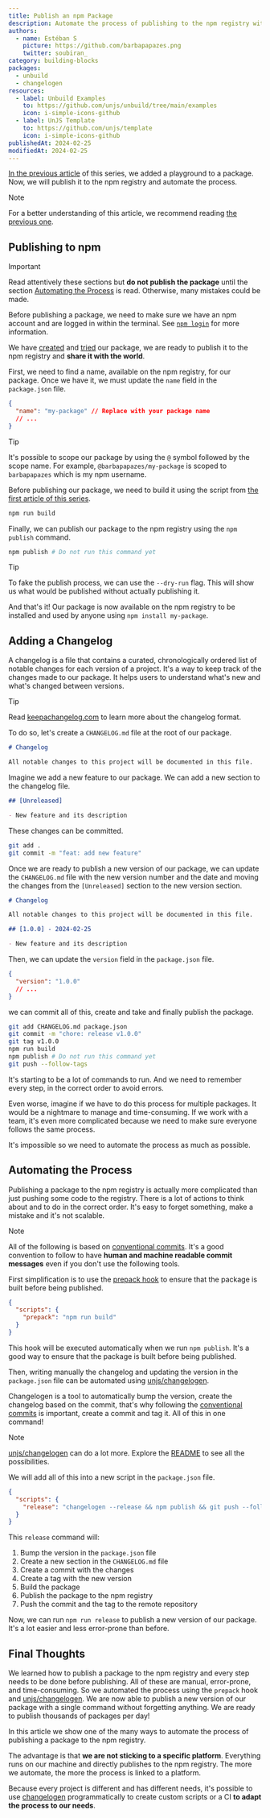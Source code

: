 ```yaml
---
title: Publish an npm Package
description: Automate the process of publishing to the npm registry with changelogen.
authors:
  - name: Estéban S
    picture: https://github.com/barbapapazes.png
    twitter: soubiran_
category: building-blocks
packages:
  - unbuild
  - changelogen
resources:
  - label: Unbuild Examples
    to: https://github.com/unjs/unbuild/tree/main/examples
    icon: i-simple-icons-github
  - label: UnJS Template
    to: https://github.com/unjs/template
    icon: i-simple-icons-github
publishedAt: 2024-02-25
modifiedAt: 2024-02-25
---
```


[In the previous article](https://unjs.io/learn/articles/2024-02-18-add-a-playground-to-a-npm-package) of this series, we added a playground to a package. Now, we will publish it to the npm registry and automate the process.

> [!NOTE]
> For a better understanding of this article, we recommend reading [the previous one](https://unjs.io/learn/articles/2024-02-18-add-a-playground-to-a-npm-package).

## Publishing to npm

> [!IMPORTANT]
> Read attentively these sections but **do not publish the package** until the section [Automating the Process](#automating-the-process) is read. Otherwise, many mistakes could be made.

Before publishing a package, we need to make sure we have an npm account and are logged in within the terminal. See [`npm login`](https://docs.npmjs.com/cli/v10/commands/npm-login) for more information.

We have [created](https://unjs.io/learn/articles/2024-02-17-create-a-npm-package) and [tried](https://unjs.io/learn/articles/2024-02-18-add-a-playground-to-a-npm-package) our package, we are ready to publish it to the npm registry and **share it with the world**.

First, we need to find a name, available on the npm registry, for our package. Once we have it, we must update the `name` field in the `package.json` file.

```json
{
  "name": "my-package" // Replace with your package name
  // ...
}
```

> [!TIP]
> It's possible to scope our package by using the `@` symbol followed by the scope name. For example, `@barbapapazes/my-package` is scoped to `barbapapazes` which is my npm username.

Before publishing our package, we need to build it using the script from [the first article of this series](https://unjs.io/learn/articles/2024-02-17-create-a-npm-package).

```sh
npm run build
```

Finally, we can publish our package to the npm registry using the `npm publish` command.

```sh
npm publish # Do not run this command yet
```

> [!TIP]
> To fake the publish process, we can use the `--dry-run` flag. This will show us what would be published without actually publishing it.

And that's it! Our package is now available on the npm registry to be installed and used by anyone using `npm install my-package`.

## Adding a Changelog

A changelog is a file that contains a curated, chronologically ordered list of notable changes for each version of a project. It's a way to keep track of the changes made to our package. It helps users to understand what's new and what's changed between versions.

> [!TIP]
> Read [keepachangelog.com](https://keepachangelog.com/en/1.1.0/) to learn more about the changelog format.

To do so, let's create a `CHANGELOG.md` file at the root of our package.

```md
# Changelog

All notable changes to this project will be documented in this file.
```

Imagine we add a new feature to our package. We can add a new section to the changelog file.

```md
## [Unreleased]

- New feature and its description
```

These changes can be committed.

```sh
git add .
git commit -m "feat: add new feature"
```

Once we are ready to publish a new version of our package, we can update the `CHANGELOG.md` file with the new version number and the date and moving the changes from the `[Unreleased]` section to the new version section.

```md
# Changelog

All notable changes to this project will be documented in this file.

## [1.0.0] - 2024-02-25

- New feature and its description
```

Then, we can update the `version` field in the `package.json` file.

```json
{
  "version": "1.0.0"
  // ...
}
```

we can commit all of this, create and take and finally publish the package.

```sh
git add CHANGELOG.md package.json
git commit -m "chore: release v1.0.0"
git tag v1.0.0
npm run build
npm publish # Do not run this command yet
git push --follow-tags
```

It's starting to be a lot of commands to run. And we need to remember every step, in the correct order to avoid errors.

Even worse, imagine if we have to do this process for multiple packages. It would be a nightmare to manage and time-consuming. If we work with a team, it's even more complicated because we need to make sure everyone follows the same process.

It's impossible so we need to automate the process as much as possible.

## Automating the Process

Publishing a package to the npm registry is actually more complicated than just pushing some code to the registry. There is a lot of actions to think about and to do in the correct order. It's easy to forget something, make a mistake and it's not scalable.

> [!NOTE]
> All of the following is based on [conventional commits](https://www.conventionalcommits.org/en/v1.0.0/). It's a good convention to follow to have **human and machine readable commit messages** even if you don't use the following tools.

First simplification is to use the [prepack hook](https://docs.npmjs.com/cli/v10/using-npm/scripts#life-cycle-scripts) to ensure that the package is built before being published.

```json
{
  "scripts": {
    "prepack": "npm run build"
  }
}
```

This hook will be executed automatically when we run `npm publish`. It's a good way to ensure that the package is built before being published.

Then, writing manually the changelog and updating the version in the `package.json` file can be automated using [unjs/changelogen](https://github.com/unjs/changelogen).

Changelogen is a tool to automatically bump the version, create the changelog based on the commit, that's why following the [conventional commits](https://www.conventionalcommits.org/en/v1.0.0/) is important, create a commit and tag it. All of this in one command!

> [!NOTE]
> [unjs/changelogen](https://github.com/unjs/changelogen) can do a lot more. Explore the [README](https://github.com/unjs/changelogen) to see all the possibilities.

We will add all of this into a new script in the `package.json` file.

```json
{
  "scripts": {
    "release": "changelogen --release && npm publish && git push --follow-tags"
  }
}
```

This `release` command will:

1. Bump the version in the `package.json` file
2. Create a new section in the `CHANGELOG.md` file
3. Create a commit with the changes
4. Create a tag with the new version
5. Build the package
6. Publish the package to the npm registry
7. Push the commit and the tag to the remote repository

Now, we can run `npm run release` to publish a new version of our package. It's a lot easier and less error-prone than before.

## Final Thoughts

We learned how to publish a package to the npm registry and every step needs to be done before publishing. All of these are manual, error-prone, and time-consuming. So we automated the process using the `prepack` hook and [unjs/changelogen](https://github.com/unjs/changelogen). We are now able to publish a new version of our package with a single command without forgetting anything. We are ready to publish thousands of packages per day!

In this article we show one of the many ways to automate the process of publishing a package to the npm registry.

The advantage is that **we are not sticking to a specific platform**. Everything runs on our machine and directly publishes to the npm registry. The more we automate, the more the process is linked to a platform.

Because every project is different and has different needs, it's possible to use [changelogen](https://github.com/unjs/changelogen) programmatically to create custom scripts or a CI **to adapt the process to our needs**.
